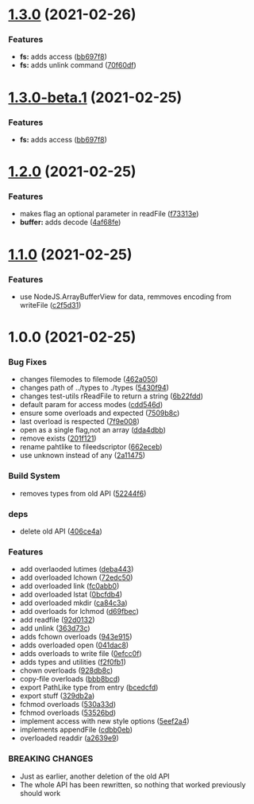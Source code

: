 # [1.3.0](http://github.com/waynevanson/fs-fp-ts/compare/v1.2.0...v1.3.0) (2021-02-26)


### Features

* **fs:** adds access ([bb697f8](http://github.com/waynevanson/fs-fp-ts/commit/bb697f82ee332ba783bec1ef3eabb627ed84386b))
* **fs:** adds unlink command ([70f60df](http://github.com/waynevanson/fs-fp-ts/commit/70f60df1c36ca637de8b7f0c31200f60334df042))

# [1.3.0-beta.1](http://github.com/waynevanson/fs-fp-ts/compare/v1.2.0...v1.3.0-beta.1) (2021-02-25)


### Features

* **fs:** adds access ([bb697f8](http://github.com/waynevanson/fs-fp-ts/commit/bb697f82ee332ba783bec1ef3eabb627ed84386b))

# [1.2.0](http://github.com/waynevanson/fs-fp-ts/compare/v1.1.0...v1.2.0) (2021-02-25)


### Features

* makes flag an optional parameter in readFile ([f73313e](http://github.com/waynevanson/fs-fp-ts/commit/f73313e12f5922f1a768fd5d653ffb3c30e58ddb))
* **buffer:** adds decode ([4af68fe](http://github.com/waynevanson/fs-fp-ts/commit/4af68fe0e30f459d0abb1a3918f7dc4bc415fcab))

# [1.1.0](http://github.com/waynevanson/fs-fp-ts/compare/v1.0.0...v1.1.0) (2021-02-25)


### Features

* use NodeJS.ArrayBufferView for data, remmoves encoding from writeFile ([c2f5d31](http://github.com/waynevanson/fs-fp-ts/commit/c2f5d3169e6526cb5a4eca8855f9ef9af099bf7e))

# 1.0.0 (2021-02-25)


### Bug Fixes

* changes filemodes to filemode ([462a050](http://github.com/waynevanson/fs-fp-ts/commit/462a05049532e093e37440b22818853f4ece7059))
* changes path of ../types to ./types ([5430f94](http://github.com/waynevanson/fs-fp-ts/commit/5430f9446457b301dd595fdf19ccbe3e1cc72be5))
* changes test-utils rReadFile to return a string ([6b22fdd](http://github.com/waynevanson/fs-fp-ts/commit/6b22fdd341a6048e84da583b89058e38c980ee90))
* default param for access modes ([cdd546d](http://github.com/waynevanson/fs-fp-ts/commit/cdd546d3f8cd647dc4d72732ea1cd98e7e722357))
* ensure some overloads and expected ([7509b8c](http://github.com/waynevanson/fs-fp-ts/commit/7509b8ce8b6bbe5b7dfea09b3313db666dcc4e85))
* last overload is respected ([7f9e008](http://github.com/waynevanson/fs-fp-ts/commit/7f9e0086488ba203f84cbc3e640f178ee5a48a8c))
* open as a single flag,not an array ([dda4dbb](http://github.com/waynevanson/fs-fp-ts/commit/dda4dbb627ff110d37577bcdac386dcd3cadcb6a))
* remove exists ([201f121](http://github.com/waynevanson/fs-fp-ts/commit/201f121c9debf5f50c7c2f32dd582582312be568))
* rename pahtlike to fileedscriptor ([662eceb](http://github.com/waynevanson/fs-fp-ts/commit/662eceb1bb33d5356639bc1c350c9dcc49d35248))
* use unknown instead of any ([2a11475](http://github.com/waynevanson/fs-fp-ts/commit/2a1147579ba04afa4a320859dadbafcbeffa68f2))


### Build System

* removes types from old API ([52244f6](http://github.com/waynevanson/fs-fp-ts/commit/52244f6efaff16b5232d53b94b1fe1e43aaf1629))


### deps

* delete old API ([406ce4a](http://github.com/waynevanson/fs-fp-ts/commit/406ce4af719c018822cde00154f5839fb265f1a0))


### Features

* add overlaoded lutimes ([deba443](http://github.com/waynevanson/fs-fp-ts/commit/deba443c019a845513c7227fffcfc70e7b4286fe))
* add overloaded lchown ([72edc50](http://github.com/waynevanson/fs-fp-ts/commit/72edc506c1b8c47987bd8fd620d6118e01c1aae7))
* add overloaded link ([fc0abb0](http://github.com/waynevanson/fs-fp-ts/commit/fc0abb0484ddb762977e28cabdc3eb4358b63deb))
* add overloaded lstat ([0bcfdb4](http://github.com/waynevanson/fs-fp-ts/commit/0bcfdb4935680be5d1c7edd7e2394c6e47ebf35f))
* add overloaded mkdir ([ca84c3a](http://github.com/waynevanson/fs-fp-ts/commit/ca84c3a0fd5aed59c0efb99a359381d9c0cc8e45))
* add overloads for lchmod ([d69fbec](http://github.com/waynevanson/fs-fp-ts/commit/d69fbeccf8b3b0cf797b3ca0f6bafd2e3e223760))
* add readfile ([92d0132](http://github.com/waynevanson/fs-fp-ts/commit/92d01320b142b66f2a2299fd7c1ef0a6a0959a45))
* add unlink ([363d73c](http://github.com/waynevanson/fs-fp-ts/commit/363d73c84362de65dc4187be57659337b88e3a98))
* adds fchown overloads ([943e915](http://github.com/waynevanson/fs-fp-ts/commit/943e9155b5c518eb3d6c122c88bcf9b65f5ab420))
* adds overloaded open ([041dac8](http://github.com/waynevanson/fs-fp-ts/commit/041dac8468445510de705d8a1282b111903b8abb))
* adds overloads to write file ([0efcc0f](http://github.com/waynevanson/fs-fp-ts/commit/0efcc0f92c4dcdb0d8e1218569dce86ef3dbc065))
* adds types and utilities ([f2f0fb1](http://github.com/waynevanson/fs-fp-ts/commit/f2f0fb16b1ffacd87d698e7e66a73881f29f6872))
* chown overloads ([928db8c](http://github.com/waynevanson/fs-fp-ts/commit/928db8cdb158d23fa2ab48cb0a0da871f12736f8))
* copy-file overloads ([bbb8bcd](http://github.com/waynevanson/fs-fp-ts/commit/bbb8bcdaea6d642b7e11ca9b5c059b3453776125))
* export PathLike type from entry ([bcedcfd](http://github.com/waynevanson/fs-fp-ts/commit/bcedcfde94a514a35b5f0cf6a01a70b7b67e0c03))
* export stuff ([329db2a](http://github.com/waynevanson/fs-fp-ts/commit/329db2a3c09bba8d2ef9e48ab7842f7af5d8ab86))
* fchmod overloads ([530a33d](http://github.com/waynevanson/fs-fp-ts/commit/530a33d16848d690bb83e9eb258542913ba257cd))
* fchmod overloads ([53526bd](http://github.com/waynevanson/fs-fp-ts/commit/53526bddda12e9e508972728de0916059e371614))
* implement access with new style options ([5eef2a4](http://github.com/waynevanson/fs-fp-ts/commit/5eef2a47ce329b88a523021c3491b044537e22d5))
* implements appendFile ([cdbb0eb](http://github.com/waynevanson/fs-fp-ts/commit/cdbb0ebc7d54f5d4ec8d5d27d481c5b0c8db769a))
* overloaded readdir ([a2639e9](http://github.com/waynevanson/fs-fp-ts/commit/a2639e9e66a8ed6ca646d41d7fd7b747be699a68))


### BREAKING CHANGES

* Just as earlier, another deletion of the old API
* The whole API has been rewritten, so nothing that worked previously should work
